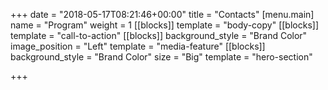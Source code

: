 +++
date = "2018-05-17T08:21:46+00:00"
title = "Contacts"
[menu.main]
name = "Program"
weight = 1
[[blocks]]
template = "body-copy"
[[blocks]]
template = "call-to-action"
[[blocks]]
background_style = "Brand Color"
image_position = "Left"
template = "media-feature"
[[blocks]]
background_style = "Brand Color"
size = "Big"
template = "hero-section"

+++
